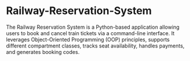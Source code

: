 # Railway-Reservation-System
The Railway Reservation System is a Python-based application allowing users to book and cancel train tickets via a command-line interface. It leverages Object-Oriented Programming (OOP) principles, supports different compartment classes, tracks seat availability, handles payments, and generates booking codes.
